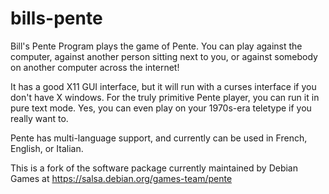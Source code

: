# bills-pente

Bill's Pente Program plays the game of Pente. You can play against the computer, against another person sitting next to you, or against somebody on another computer across the internet!

It has a good X11 GUI interface, but it will run with a curses interface if you don't have X windows. For the truly primitive Pente player, you can run it in pure text mode. Yes, you can even play on your 1970s-era teletype if you really want to.

Pente has multi-language support, and currently can be used in French, English, or Italian. 

This is a fork of the software package currently maintained by Debian Games at https://salsa.debian.org/games-team/pente
